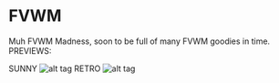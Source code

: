 FVWM
====

Muh FVWM Madness, soon to be full of many FVWM goodies in time.
PREVIEWS:

SUNNY
![alt tag](http://dotshare.it/public/images/uploads/393.png)
RETRO
![alt tag](https://u.teknik.io/X53jZ.png)

